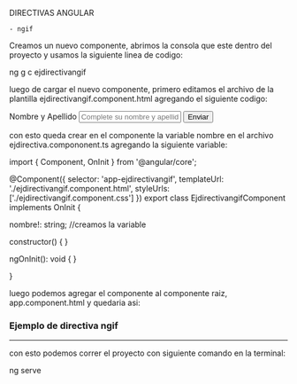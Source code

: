 DIRECTIVAS ANGULAR

    - ngif

Creamos un nuevo componente, abrimos la consola que este dentro del proyecto y usamos la siguiente linea de codigo: 

ng g c ejdirectivangif 

luego de cargar el nuevo componente, primero editamos el archivo de la plantilla ejdirectivangif.component.html agregando el siguiente codigo: 


<div class="container">
    <label>Nombre y Apellido</label>
    <input type="text"
            class="form-control"
            placeholder="Complete su nombre y apellido
            [(ngModel)]="nombre">
    <button type="submit" class="btn btn-primary"
            *ngIf="nombre">
        Enviar
    </button>
</div>


con esto queda crear en el componente la variable nombre en el archivo ejdirectiva.compononent.ts agregando la siguiente variable:

import { Component, OnInit } from '@angular/core';

@Component({
  selector: 'app-ejdirectivangif',
  templateUrl: './ejdirectivangif.component.html',
  styleUrls: ['./ejdirectivangif.component.css']
})
export class EjdirectivangifComponent implements OnInit {

  nombre!: string;           //creamos la variable

  constructor() { }

  ngOnInit(): void {
  }

}

luego podemos agregar el componente al componente raiz, app.component.html y quedaria asi: 




<div>
  <h3>Ejemplo de directiva ngif</h3>
  <hr>
  <app-ejdirectivangif></app-ejdirectivangif>
  
</div>


con esto podemos correr el proyecto con siguiente comando en la terminal: 

ng serve




